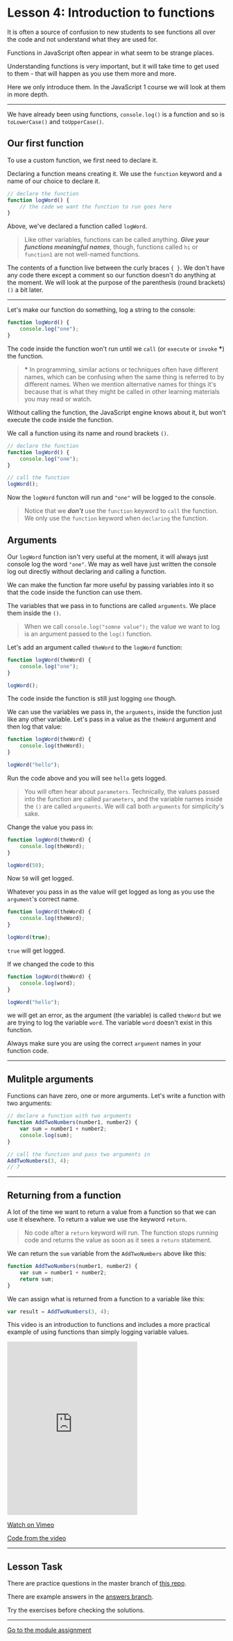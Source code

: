 # Lesson 4: Introduction to functions

It is often a source of confusion to new students to see functions all over the
code and not understand what they are used for.

Functions in JavaScript often appear in what seem to be strange places.

Understanding functions is very important, but it will take time to get used to them - that will happen as you use them more and more.

Here we only introduce them. In the JavaScript 1 course we will look at them in more depth.

---

We have already been using functions, `console.log()` is a function and so is `toLowerCase()` and `toUpperCase()`.

## Our first function

To use a custom function, we first need to declare it.

Declaring a function means creating it. We use the `function` keyword and a name of our choice to declare it.

```js
// declare the function
function logWord() {
	// the code we want the function to run goes here
}
```

Above, we've declared a function called `logWord`.

> Like other variables, functions can be called anything. **_Give your functions meaningful names_**, though, functions called `hi` or `function1` are not well-named functions.

The contents of a function live between the curly braces `{ }`. We don't have any code there except a comment so our function doesn't do anything at the moment. We will look at the purpose of the parenthesis (round brackets) `()` a bit later.

---

Let's make our function do something, log a string to the console:

```js
function logWord() {
	console.log("one");
}
```

The code inside the function won't run until we `call` (or `execute` or `invoke` <b>\*</b>) the function.

> <b>\*</b> In programming, similar actions or techniques often have different names, which can be confusing when the same thing is referred to by different names. When we mention alternative names for things it's because that is what they might be called in other learning materials you may read or watch.

Without calling the function, the JavaScript engine knows about it, but won't execute the code inside the function.

We call a function using its name and round brackets `()`.

```js
// declare the function
function logWord() {
	console.log("one");
}

// call the function
logWord();
```

Now the `logWord` functon will run and `"one"` will be logged to the console.

> Notice that we **_don't_** use the `function` keyword to `call` the function. We only use the `function` keyword when `declaring` the function.

## Arguments

Our `logWord` function isn't very useful at the moment, it will always just console log the word `"one"`. We may as well have just written the console log out directly without declaring and calling a function.

We can make the function far more useful by passing variables into it so that the code inside the function can use them.

The variables that we pass in to functions are called `arguments`. We place them inside the `()`.

> When we call `console.log("somne value");` the value we want to log is an argument passed to the `log()` function.

Let's add an argument called `theWord` to the `logWord` function:

```js
function logWord(theWord) {
	console.log("one");
}

logWord();
```

The code inside the function is still just logging `one` though.

We can use the variables we pass in, the `arguments`, inside the function just like any other variable. Let's pass in a value as the `theWord` argument and then log that value:

```js
function logWord(theWord) {
	console.log(theWord);
}

logWord("hello");
```

Run the code above and you will see `hello` gets logged.

> You will often hear about `parameters`. Technically, the values passed into the function are called `parameters`, and the variable names inside the `()` are called `arguments`. We will call both `arguments` for simplicity's sake.

Change the value you pass in:

```js
function logWord(theWord) {
	console.log(theWord);
}

logWord(50);
```

Now `50` will get logged.

Whatever you pass in as the value will get logged as long as you use the `argument`'s correct name.

```js
function logWord(theWord) {
	console.log(theWord);
}

logWord(true);
```

`true` will get logged.

If we changed the code to this

```js
function logWord(theWord) {
	console.log(word);
}

logWord("hello");
```

we will get an error, as the argument (the variable) is called `theWord` but we are trying to log the variable `word`. The variable `word` doesn't exist in this function.

Always make sure you are using the correct `argument` names in your function code.

---

## Mulitple arguments

Functions can have zero, one or more arguments. Let's write a function with two arguments:

```js
// declare a function with two arguments
function AddTwoNumbers(number1, number2) {
	var sum = number1 + number2;
	console.log(sum);
}

// call the function and pass two arguments in
AddTwoNumbers(3, 4);
// 7
```

---

## Returning from a function

A lot of the time we want to return a value from a function so that we can use it elsewhere. To return a value we use the keyword `return`.

> No code after a `return` keyword will run. The function stops running code and returns the value as soon as it sees a `return` statement.

We can return the `sum` variable from the `AddTwoNumbers` above like this:

```js
function AddTwoNumbers(number1, number2) {
	var sum = number1 + number2;
	return sum;
}
```

We can assign what is returned from a function to a variable like this:

```js
var result = AddTwoNumbers(3, 4);
```

This video is an introduction to functions and includes a more practical example of using functions than simply logging variable values.

<iframe src="https://player.vimeo.com/video/496478495" height="400" frameborder="0" allow="autoplay; fullscreen" allowfullscreen></iframe>

<a href="https://vimeo.com/496478495/d8e360cf54" target="_blank">Watch on Vimeo</a>

<a href="https://github.com/NoroffFEU/introduction-to-functions" target="_blank">Code from the video</a>

---

## Lesson Task

There are practice questions in the master branch of <a href="https://github.com/NoroffFEU/lesson-task-pf-module2-lesson4" target="_blank">this repo</a>.

There are example answers in the <a href="https://github.com/NoroffFEU/lesson-task-pf-module2-lesson4/blob/answers/js/script.js" target="_blank">answers branch</a>.

Try the exercises before checking the solutions.

---

[Go to the module assignment](ma)
